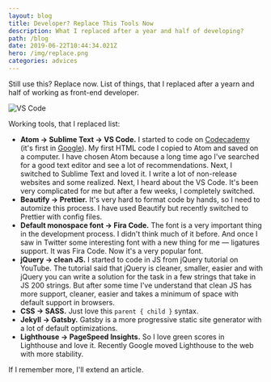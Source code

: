 ```yaml
---
layout: blog
title: Developer? Replace This Tools Now
description: What I replaced after a year and half of developing?
path: /blog
date: 2019-06-22T10:44:34.021Z
hero: /img/replace.png
categories: advices
---
```


Still use this? Replace now. List of things, that I replaced after a yearn and half of working as front-end developer.

![VS Code](/img/vscode.jpg)

Working tools, that I replaced list:

- **Atom → Sublime Text → VS Code.** I started to code on [Codecademy](https://www.codecademy.com/) (it's first in [Google](https://www.google.com/search?client=firefox-b-d&q=learn+to+code)). My first HTML code I copied to Atom and saved on a computer. I have chosen Atom because a long time ago I've searched for a good text editor and see a lot of recommendations. Next, I switched to Sublime Text and loved it. I write a lot of non-release websites and some realized. Next, I heard about the VS Code. It's been very complicated for me but after a few weeks, I completely switched.
- **Beautify → Prettier.** It's very hard to format code by hands, so I need to automize this process. I have used Beautify but recently switched to Prettier with config files.
- **Default monospace font → Fira Code.** The font is a very important thing in the development process. I didn't think much of it before. And once I saw in Twitter some interesting font with a new thing for me — ligatures support. It was Fira Code. Now it's a very popular font.
- **jQuery → clean JS.** I started to code in JS from jQuery tutorial on YouTube. The tutorial said that jQuery is cleaner, smaller, easier and with jQuery you can write a solution for the task in a few strings that take in JS 200 strings. But after some time I've understand that clean JS has more support, cleaner, easier and takes a minimum of space with default support in browsers.
- **CSS → SASS.** Just love this `parent { child }` syntax.
- **Jekyll → Gatsby.** Gatsby is a more progressive static site generator with a lot of default optimizations.
- **Lighthouse → PageSpeed Insights.** So I love green scores in Lighthouse and love it. Recently Google moved Lighthouse to the web with more stability.

If I remember more, I'll extend an article.
